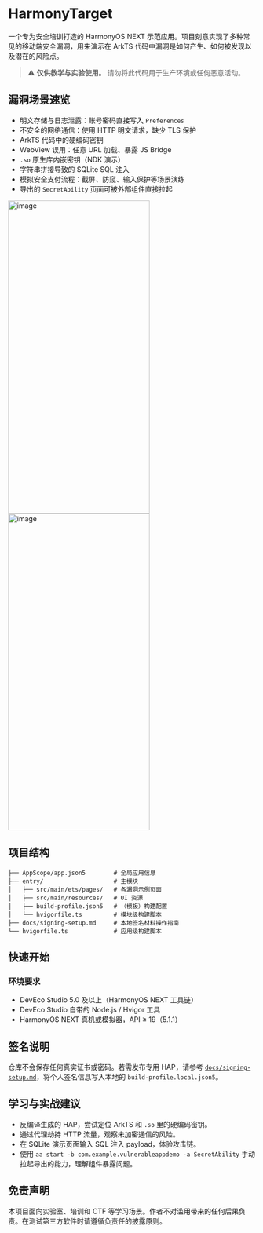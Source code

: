 # HarmonyTarget

一个专为安全培训打造的 HarmonyOS NEXT 示范应用。项目刻意实现了多种常见的移动端安全漏洞，用来演示在 ArkTS 代码中漏洞是如何产生、如何被发现以及潜在的风险点。

> ⚠️ **仅供教学与实验使用。** 请勿将此代码用于生产环境或任何恶意活动。

## 漏洞场景速览

- 明文存储与日志泄露：账号密码直接写入 `Preferences`
- 不安全的网络通信：使用 HTTP 明文请求，缺少 TLS 保护
- ArkTS 代码中的硬编码密钥
- WebView 误用：任意 URL 加载、暴露 JS Bridge
- `.so` 原生库内嵌密钥（NDK 演示）
- 字符串拼接导致的 SQLite SQL 注入
- 模拟安全支付流程：截屏、防窥、输入保护等场景演练
- 导出的 `SecretAbility` 页面可被外部组件直接拉起

<img width="288" height="638" alt="image" src="https://github.com/user-attachments/assets/154ecae2-4de3-4ec5-9a8f-18b3f005e98d" />
<img width="288" height="646" alt="image" src="https://github.com/user-attachments/assets/5665359d-ddc1-433e-ac62-43489f9eb372" />


## 项目结构

```
├── AppScope/app.json5        # 全局应用信息
├── entry/                    # 主模块
│   ├── src/main/ets/pages/   # 各漏洞示例页面
│   ├── src/main/resources/   # UI 资源
│   ├── build-profile.json5   # （模板）构建配置
│   └── hvigorfile.ts         # 模块级构建脚本
├── docs/signing-setup.md     # 本地签名材料操作指南
└── hvigorfile.ts             # 应用级构建脚本
```

## 快速开始

### 环境要求

- DevEco Studio 5.0 及以上（HarmonyOS NEXT 工具链）
- DevEco Studio 自带的 Node.js / Hvigor 工具
- HarmonyOS NEXT 真机或模拟器，API ≥ 19（5.1.1）

## 签名说明

仓库不会保存任何真实证书或密码。若需发布专用 HAP，请参考 [`docs/signing-setup.md`](docs/signing-setup.md)，将个人签名信息写入本地的 `build-profile.local.json5`。

## 学习与实战建议

- 反编译生成的 HAP，尝试定位 ArkTS 和 `.so` 里的硬编码密钥。
- 通过代理劫持 HTTP 流量，观察未加密通信的风险。
- 在 SQLite 演示页面输入 SQL 注入 payload，体验攻击链。
- 使用 `aa start -b com.example.vulnerableappdemo -a SecretAbility` 手动拉起导出的能力，理解组件暴露问题。

## 免责声明

本项目面向实验室、培训和 CTF 等学习场景。作者不对滥用带来的任何后果负责。在测试第三方软件时请遵循负责任的披露原则。

